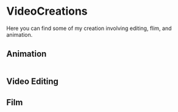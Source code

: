 # VideoCreations
Here you can find some of my creation involving editing, flim, and animation.

## Animation
![<iframe width="560" height="315" src="https://www.youtube.com/embed/CeoTDofudK4" frameborder="0" allow="accelerometer; autoplay; clipboard-write; encrypted-media; gyroscope; picture-in-picture" allowfullscreen></iframe>](https://www.youtube.com/watch?v=CeoTDofudK4)


## Video Editing


## Film
